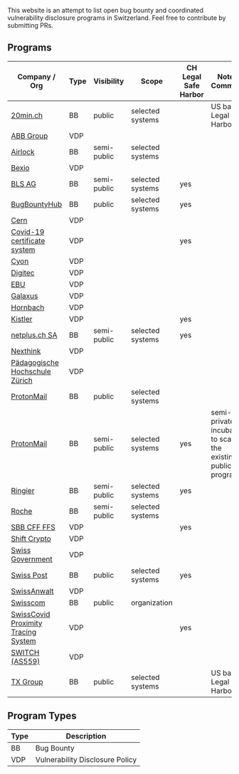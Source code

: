 This website is an attempt to list open bug bounty and coordinated vulnerability disclosure programs in Switzerland. Feel free to contribute by submitting PRs.

## Programs

Company / Org | Type          | Visibility    | Scope        | CH Legal Safe Harbor | Notes / Comments
------------- | ------------- | ------------- | ------------ | -------------------- | ----------------
[20min.ch](https://bugcrowd.com/twentyminuten) | BB | public | selected systems | | US based Legal Safe Harbor
[ABB Group](https://global.abb/group/en/technology/cyber-security/alerts-and-notifications) | VDP |  |  |  |
[Airlock](https://hackerone.com/airlock) | BB | semi-public | selected systems |  |
[Bexio](https://www.bexio.com/en-CH/policies/responsible-disclosure-policy) | VDP |  |  |  |
[BLS AG](https://bugbountyhub.com/programs/bls/protected) | BB | semi-public | selected systems | yes |
[BugBountyHub](https://bugbountyhub.com/programs/bbh) | BB | public | selected systems | yes |
[Cern](https://home.cern/sites/home.web.cern.ch/files/security.txt) | VDP |  |  |  |
[Covid-19 certificate system](https://www.ncsc.admin.ch/ncsc/en/home/dokumentation/covid-certificate-pst/infos.html) | VDP |  |  | yes |
[Cyon](https://www.cyon.ch/.well-known/security.txt) | VDP |  |  |  |
[Digitec](https://www.digitec.ch/.well-known/security.txt) | VDP |  |  |  |
[EBU](https://www.ebu.ch/about/contact-us/vulnerability-disclosure) | VDP |  |  |  |
[Galaxus](https://www.galaxus.ch/.well-known/security.txt) | VDP |  |  |  |
[Hornbach](https://www.hornbach.ch/.well-known/security.txt) | VDP |  |  |  |
[Kistler](https://www.kistler.com/en/vulnerability-disclosure-policy/) | VDP |  |  | yes |
[netplus.ch SA](https://bugbountyhub.com/programs/netplus/protected) | BB | semi-public | selected systems | yes |
[Nexthink](https://www.nexthink.com/responsible-disclosure-policy/) | VDP |  |  |  |
[Pädagogische Hochschule Zürich](https://phzh.ch/.well-known/security.txt) | VDP |  |  |  |
[ProtonMail](https://protonmail.com/blog/protonmail-bug-bounty-program/) | BB | public | selected systems | |
[ProtonMail](https://www.bugbounty.ch/proton/) | BB | semi-public | selected systems | yes | semi-private incubator to scale up the existing, public program
[Ringier](https://go.bugbounty.ch/programs) | BB | semi-public | selected systems | yes |
[Roche](https://hackerone.com/roche) | BB | semi-public | selected systems |  |
[SBB CFF FFS](https://company.sbb.ch/en/sbb-as-business-partner/services/vulnerability-disclosure-policy.html) | VDP |  |  | yes |
[Shift Crypto](https://shiftcrypto.ch/policies/bug-bounty-policy/) | VDP |  |  |  |
[Swiss Government](https://www.ncsc.admin.ch/ncsc/en/home/infos-fuer/infos-it-spezialisten/themen/schwachstelle-melden.html) | VDP |  |  |  |
[Swiss Post](https://www.post.ch/en/about-us/responsibility/swiss-post-bug-bounty) | BB | public | selected systems | yes |
[SwissAnwalt](https://swissanwalt.ch/.well-known/security.txt) | VDP |  |  |  |
[Swisscom](https://www.swisscom.ch/en/about/security/bug-bounty.html) | BB | public | organization | |
[SwissCovid Proximity Tracing System](https://www.ncsc.admin.ch/ncsc/en/home/dokumentation/covid-public-security-test/infos.html) | VDP |  |  | yes |
[SWITCH (AS559)](https://www.switch.ch/.well-known/security.txt) | VDP |  |  |  |
[TX Group](https://bugcrowd.com/tamedia) | BB | public | selected systems | | US based Legal Safe Harbor


## Program Types

Type | Description
---- | -----------
BB   | Bug Bounty
VDP  | Vulnerability Disclosure Policy
